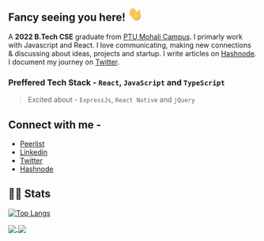 ## Fancy seeing you here!  <img src="https://raw.githubusercontent.com/tushartiwari7/tushartiwari7/main/wave.gif" width="30px">

A **2022 B.Tech CSE** graduate from [PTU,Mohali Campus](https://mohali.ptu.ac.in/). 
I primarly work with Javascript and React. I love communicating, making new connections & discussing about ideas, projects and startup. I write articles on [Hashnode](https://blog.tusharcodes.tech). I document my journey on [Twitter](https://twitter.com/tushartiwarii).

### Preffered Tech Stack - `React`, `JavaScript` and `TypeScript`
>  Excited about - `ExpressJs`, `React Native` and `jQuery` 

## Connect with me -
- [Peerlist](https://peerlist.io/tushartiwari)
- [Linkedin](https://linkedin.com/in/tushartiwari0172)
- [Twitter](https://twitter.com/tushartiwarii)
- [Hashnode](https://hashnode.com/@tushartiwari)

## 👨‍💻 Stats
[![Top Langs](https://github-readme-stats.vercel.app/api/top-langs/?username=tushartiwari7&layout=compact&theme=onedark)](https://github.com/tushartiwari7/github-readme-stats)

<a href="#">
  <img align="center" width="49%" src="https://github-readme-stats.vercel.app/api?username=tushartiwari7&count_private=true&show_icons=true&include_all_commits=true&theme=tokyonight" />
</a>
<a href="#">
  <img align="center" width="49%" src="https://github-readme-streak-stats.herokuapp.com/?user=tushartiwari7&theme=tokyonight" />
</a>
